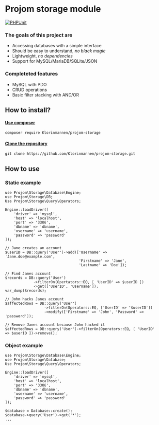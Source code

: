 # Projom storage module
[![PHPUnit](https://github.com/Klorinmannen/projom-storage/workflows/PHPUnit/badge.svg)](https://github.com/Klorinmannen/projom-storage/actions)

### The goals of this project are
* Accessing databases with a simple interface
* Should be easy to understand, *no black magic*
* Lightweight, *no dependencies*
* Support for MySQL/MariaDB/SQLite/JSON

### Completeted features
* MySQL with PDO
* CRUD operations
* Basic filter stacking with AND/OR

## How to install?
####  [Use composer](https://getcomposer.org/doc/00-intro.md)

````
composer require Klorinmannen/projom-storage
````
#### [Clone the repository](https://git-scm.com/docs/git-clone)
````
git clone https://github.com/Klorinmannen/projom-storage.git
````

## How to use
### Static example
````
use Projom\Storage\Database\Engine;
use Projom\Storage\DB;
Use Projom\Storage\Query\Operators;

Engine::loadDriver([
	'driver' => 'mysql',
	'host' => 'localhost',
	'port' => '3306',
	'dbname' => 'dbname',
	'username' => 'username',
	'password' => 'password'
]);

// Jane creates an account
$userID = DB::query('User')->add(['Username' => 'Jane.doe@example.com',
                    			  'Firstname' => 'Jane', 
								  'Lastname' => 'Doe']);

// Find Janes account
$records = DB::query('User')
			 ->filterOn(Opertators::EQ, [ 'UserID' => $userID ])
			 ->get(['UserID', 'Username']);
var_dump($records);

// John hacks Janes account
$affectedRows = DB::query('User')
				  ->filterOn(Operators::EQ, ['UserID' => '$userID'])
				  ->modify(['Firstname' => 'John', 'Password' => 'password']);

// Remove Janes account because John hacked it
$affectedRows = DB::query('User')->filterOn(Operators::EQ, [ 'UserID' => $userID ])->remove();
````
### Object example
````
use Projom\Storage\Database\Engine;
use Projom\Storage\Database;
Use Projom\Storage\Query\Operators;

Engine::loadDriver([
	'driver' => 'mysql',
	'host' => 'localhost',
	'port' => '3306',
	'dbname' => 'dbname',
	'username' => 'username',
	'password' => 'password'
]);

$database = Database::create();
$database->query('User')->get('*');
...
````